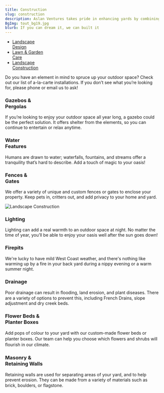 ```yaml
---
title: Construction
slug: construction
description: Aslan Ventures takes pride in enhancing yards by combining creative design with customized features
BgImg: tout_bg19.jpg
blurb: If you can dream it, we can built it
---
```


<nav class="subNav">
  <ul>
    <li><a href="/design" title="Landscape Design">Landscape<br>Design</a></li>
    <li><a href="/lawncare" title="Lawn & Garden Care">Lawn & Garden <br>Care</a></li>
    <li class="current"><a href="/construction" title="Landscape Construction">Landscape<br>Construction</a>
  </ul>
</nav>

Do you have an element in mind to spruce up your outdoor space? Check out our list of a-la-carte installations. If you don’t see what you’re looking for, please phone or email us to ask!

<div class="col3 layoutCols">
  <div class="colInner">
    <h3>Gazebos &<br>Pergolas</h3>
    <p>If you’re looking to enjoy your outdoor space all year long, a gazebo could be the perfect solution. It offers shelter from the elements, so you can continue to entertain or relax anytime.</p>
  </div>
  <div class="colInner">
    <h3>Water<br>Features</h3>
    <p>Humans are drawn to water; waterfalls, fountains, and streams offer a tranquility that’s hard to describe. Add a touch of magic to your oasis!</p>
  </div>
  <div class="colInner">
    <h3>Fences &<br>Gates</h3>
    <p>We offer a variety of unique and custom fences or gates to enclose your property. Keep pets in, critters out, and add privacy to your home and yard.</p>
  </div>
</div>

<div class="col3 layoutCols">
  <div class="colInner">
    <div class="image">
      <img alt="Landscape Construction" src="/images/construction-mid.jpg">
    </div>
  </div>
</div>

<div class="col3 layoutCols">
  <div class="colInner">
    <h3>Lighting</h3>
    <p>Lighting can add a real warmth to an outdoor space at night. No matter the time of year, you’ll be able to enjoy your oasis well after the sun goes down!</p>
  </div>
  <div class="colInner">
    <h3>Firepits</h3>
    <p>We're lucky to have mild West Coast weather, and there's nothing like warming up by a fire in your back yard during a nippy evening or a warm summer night.</p>
  </div>
  <div class="colInner">
    <h3>Drainage</h3>
    <p>Poor drainage can result in ﬂooding, land erosion, and plant diseases. There are a variety of options to prevent this, including French Drains, slope adjustment and dry creek beds.</p>
  </div>
</div>

<div class="col3 layoutCols">
  <div class="colInner">
    <h3>Flower Beds &<br>Planter Boxes</h3>
    <p>Add pops of colour to your yard with our custom-made ﬂower beds or planter boxes. Our team can help you choose which ﬂowers and shrubs will ﬂourish in our climate.</p>
  </div>
  <div class="colInner">
    <h3>Masonry &<br>Retaining Walls</h3>
    <p>Retaining walls are used for separating areas of your yard, and to help prevent erosion. They can be made from a variety of materials such as brick, boulders, or ﬂagstone.</p>
  </div>
</div>


</section>

<!--
<section class="servicetestimonial" style="background-image:url(/images/testimonial-bg.jpg)">
  <div class="wrapper layoutCols">
    <div class="numberContainer">
      <span>11</span>
      Years of Experience
    </div>
    <div class="testimonial">
      <h2>Testimonial</h2>
      <blockquote><span class="quoteLeft">&ldquo;</span>We are so thrilled with how our front and back yards have turned out! Chris was exceptionally patient and great at discussing and offering a design that reflected our lifestyle. (And he stayed on budget) Chris and his crew are courteous and refreshingly hard working. We have, and do, highly recommend Aslan Ventures!<span class="quoteRight">&rdquo;</span></blockquote>
    </div>
  </div>
-->
